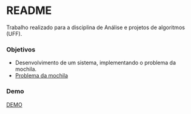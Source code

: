# README #

Trabalho realizado para a disciplina de Análise e projetos de algoritmos (UFF). 

### Objetivos ###

* Desenvolvimento de um sistema, implementando o problema da mochila.
* [Problema da mochila](https://pt.wikipedia.org/wiki/Problema_da_mochila)

### Demo ###

[DEMO](http://www.uff.pxcode.com.br/problema-da-mochila/)